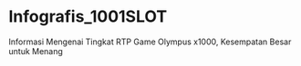 # Infografis_1001SLOT
Informasi Mengenai Tingkat RTP Game Olympus x1000, Kesempatan Besar untuk Menang
